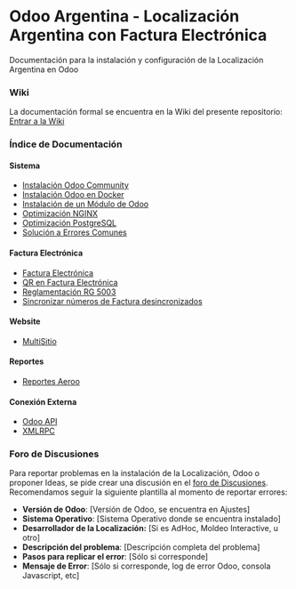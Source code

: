 # Odoo Argentina - Localización Argentina con Factura Electrónica
Documentación para la instalación y configuración de la Localización Argentina en Odoo

### Wiki
La documentación formal se encuentra en la Wiki del presente repositorio: [Entrar a la Wiki](https://github.com/OdooAR/odoo-argentina/wiki)

### Índice de Documentación

#### Sistema
* [Instalación Odoo Community](https://github.com/OdooAR/odoo-argentina/wiki/Instalaci%C3%B3n-Odoo-Community)
* [Instalación Odoo en Docker](https://github.com/OdooAR/odoo-argentina/wiki/Instalaci%C3%B3n-de-Odoo-en-Docker)
* [Instalación de un Módulo de Odoo](https://github.com/OdooAR/odoo-argentina/wiki/Instalaci%C3%B3n-de-un-M%C3%B3dulo)
* [Optimización NGINX](https://github.com/OdooAR/odoo-argentina/wiki/Optimizaci%C3%B3n-con-NGINX)
* [Optimización PostgreSQL](https://github.com/OdooAR/odoo-argentina-doc/wiki/Optimizaci%C3%B3n-PostgreSQL)
* [Solución a Errores Comunes](https://github.com/OdooAR/odoo-argentina/wiki/Errores-Comunes-en-Sistema)

#### Factura Electrónica
* [Factura Electrónica](https://github.com/OdooAR/odoo-argentina/wiki/Factura-Electr%C3%B3nica)
* [QR en Factura Electrónica](https://github.com/OdooAR/odoo-argentina/wiki/QR-en-Factura-Electr%C3%B3nica)
* [Reglamentación RG 5003](https://github.com/OdooAR/odoo-argentina-doc/wiki/Reglamentaci%C3%B3n-RG-5003)
* [Sincronizar números de Factura desincronizados](https://github.com/OdooAR/odoo-argentina-doc/wiki/Sincronizar-n%C3%BAmeros-de-Factura-desincronizados)

#### Website
* [MultiSitio](https://github.com/OdooAR/odoo-argentina/wiki/MultiSitio)

#### Reportes
* [Reportes Aeroo](https://github.com/OdooAR/odoo-argentina/wiki/Reportes-Aeroo)

#### Conexión Externa
* [Odoo API](https://github.com/OdooAR/odoo-argentina/wiki/Conexi%C3%B3n-con-Odoo-mediante-API)
* [XMLRPC](https://github.com/OdooAR/odoo-argentina/wiki/Conexi%C3%B3n-con-Odoo-mediante-XMLRPC)

### Foro de Discusiones
Para reportar problemas en la instalación de la Localización, Odoo o proponer Ideas, se pide crear una discusión en el [foro de Discusiones](https://github.com/OdooAR/odoo-argentina-doc/discussions). Recomendamos seguir la siguiente plantilla al momento de reportar errores:

* **Versión de Odoo**: [Versión de Odoo, se encuentra en Ajustes]
* **Sistema Operativo**: [Sistema Operativo donde se encuentra instalado]
* **Desarrollador de la Localización:** [Si es AdHoc, Moldeo Interactive, u otro]
* **Descripción del problema**: [Descripción completa del problema]
* **Pasos para replicar el error**: [Sólo si corresponde]
* **Mensaje de Error**: [Sólo si corresponde, log de error Odoo, consola Javascript, etc]
